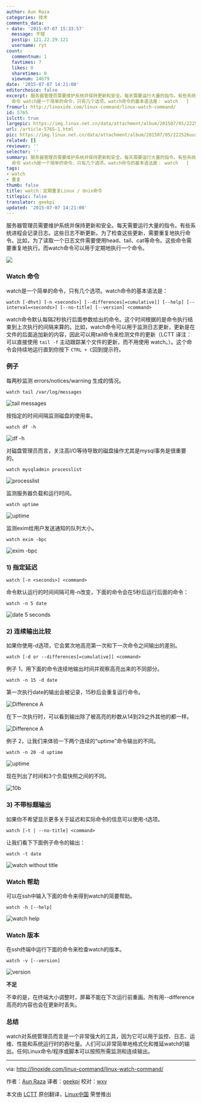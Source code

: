 ```yaml
---
author: Aun Raza
categories: 技术
comments_data:
- date: '2015-07-07 15:33:57'
  message: 不错
  postip: 121.22.29.121
  username: ryt
count:
  commentnum: 1
  favtimes: 7
  likes: 0
  sharetimes: 0
  viewnum: 14679
date: '2015-07-07 14:21:00'
editorchoice: false
excerpt: 服务器管理员需要维护系统并保持更新和安全。每天需要运行大量的指令。有些系统进程会记录日志。这些日志不断更新。为了检查这些更新，需要重复地执行命令。比如，为了读取一个日志文件需要使用head、tail、cat等命令。这些命令需要重复地执行。而watch命令可以用于定期地执行一个命令。  Watch
  命令 watch是一个简单的命令，只有几个选项。watch命令的基本语法是： watch   ]     command  watch命令默认每隔2秒执行后面参数给出的命令。这个时间根据的是命令执行结束到上次执行的间隔来算的。比如，watch命令可以用于监测日志更新，更新
fromurl: http://linoxide.com/linux-command/linux-watch-command/
id: 5765
islctt: true
largepic: https://img.linux.net.cn/data/attachment/album/201507/05/222526uus5925dpb555xyr.jpg
url: /article-5765-1.html
pic: https://img.linux.net.cn/data/attachment/album/201507/05/222526uus5925dpb555xyr.jpg.thumb.jpg
related: []
reviewer: ''
selector: ''
summary: 服务器管理员需要维护系统并保持更新和安全。每天需要运行大量的指令。有些系统进程会记录日志。这些日志不断更新。为了检查这些更新，需要重复地执行命令。比如，为了读取一个日志文件需要使用head、tail、cat等命令。这些命令需要重复地执行。而watch命令可以用于定期地执行一个命令。  Watch
  命令 watch是一个简单的命令，只有几个选项。watch命令的基本语法是： watch   ]     command  watch命令默认每隔2秒执行后面参数给出的命令。这个时间根据的是命令执行结束到上次执行的间隔来算的。比如，watch命令可以用于监测日志更新，更新
tags:
- watch
- 重复
thumb: false
title: watch：定期重复Linux / Unix命令
titlepic: false
translator: geekpi
updated: '2015-07-07 14:21:00'
---
```


服务器管理员需要维护系统并保持更新和安全。每天需要运行大量的指令。有些系统进程会记录日志。这些日志不断更新。为了检查这些更新，需要重复地执行命令。比如，为了读取一个日志文件需要使用head、tail、cat等命令。这些命令需要重复地执行。而watch命令可以用于定期地执行一个命令。


![](/data/attachment/album/201507/05/222526uus5925dpb555xyr.jpg)


### Watch 命令


watch是一个简单的命令，只有几个选项。watch命令的基本语法是：



```
watch [-dhvt] [-n <seconds>] [--differences[=cumulative]] [--help] [--interval=<seconds>] [--no-title] [--version] <command>

```

watch命令默认每隔2秒执行后面参数给出的命令。这个时间根据的是命令执行结束到上次执行的间隔来算的。比如，watch命令可以用于监测日志更新，更新是在文件的后面追加新的内容，因此可以用tail命令来检测文件的更新（LCTT 译注：可以直接使用 `tail -f` 主动跟踪某个文件的更新，而不用使用 watch。）。这个命令会持续地运行直到你按下 `CTRL + C`回到提示符。


### 例子


每两秒监测 errors/notices/warning 生成的情况。



```
watch tail /var/log/messages

```

![tail messages](/data/attachment/album/201507/05/222531dlij1jff48rrcasa.png)


按指定的时间间隔监测磁盘的使用率。



```
watch df -h

```

![df -h](/data/attachment/album/201507/05/222532en4m39mm3j029pgp.png)


对磁盘管理员而言，关注高I/O等待导致的磁盘操作尤其是mysql事务是很重要的。



```
watch mysqladmin processlist

```

![processlist](/data/attachment/album/201507/05/222532q2ipcghizkhejbe2.png)


监测服务器负载和运行时间。



```
watch uptime

```

![uptime](/data/attachment/album/201507/05/222533anujurflz34xljtx.png)


监测exim给用户发送通知的队列大小。



```
watch exim -bpc

```

![exim -bpc](/data/attachment/album/201507/05/222533qqzhh2xjaxzx753i.png)


### 1) 指定延迟



```
watch [-n <seconds>] <command>

```

命令默认运行的时间间隔可用-n改变，下面的命令会在5秒后运行后面的命令：



```
watch -n 5 date

```

![date 5 seconds](/data/attachment/album/201507/05/222534wdn75q76050b27qc.png)


### 2) 连续输出比较


如果你使用-d选项，它会累次地高亮第一次和下一次命令之间输出的差别。



```
watch [-d or --differences[=cumulative]] <command>

```

例子 1，用下面的命令连续地输出时间并观察高亮出来的不同部分。



```
watch -n 15 -d date

```

第一次执行date的输出会被记录，15秒后会重复运行命令。


![Difference A](/data/attachment/album/201507/05/222534eq5gi5lzleel4iel.png)


在下一次执行时，可以看到输出除了被高亮的秒数从14到29之外其他的都一样。


![Difference A](/data/attachment/album/201507/05/222534x29d7mm2kcqypkwe.png)


例子 2，让我们来体验一下两个连续的“uptime”命令输出的不同。



```
watch -n 20 -d uptime

```

![uptime](/data/attachment/album/201507/05/222533anujurflz34xljtx.png)


现在列出了时间和3个负载快照之间的不同。


![10b](/data/attachment/album/201507/05/222535gttvhlaffogk3kkz.png)


### 3) 不带标题输出


如果你不希望显示更多关于延迟和实际命令的信息可以使用-t选项。



```
watch [-t | --no-title] <command>

```

让我们看下下面例子命令的输出：



```
watch -t date

```

![watch without title](/data/attachment/album/201507/05/222535fvv68ffrsvn8bc3y.png)


### Watch 帮助


可以在ssh中输入下面的命令来得到watch的简要帮助。



```
watch -h [--help]

```

![watch help](/data/attachment/album/201507/05/222536ud631kovem9mkd1d.png)


### Watch 版本


在ssh终端中运行下面的命令来检查watch的版本。



```
watch -v [--version]

```

![version](/data/attachment/album/201507/05/222536zp1uocco1mabxaec.png)


**不足**


不幸的是，在终端大小调整时，屏幕不能在下次运行前重画。所有用--difference高亮的内容也会在更新时丢失。


### 总结


watch对系统管理员而言是一个非常强大的工具，因为它可以用于监控、日志、运维、性能和系统运行时的吞吐量。人们可以非常简单地格式化和推延watch的输出。任何Linux命令/程序或脚本可以按照所需监测和连续输出。




---


via: <http://linoxide.com/linux-command/linux-watch-command/>


作者：[Aun Raza](http://linoxide.com/author/arunrz/) 译者：[geekpi](https://github.com/geekpi) 校对：[wxy](https://github.com/wxy)


本文由 [LCTT](https://github.com/LCTT/TranslateProject) 原创翻译，[Linux中国](https://linux.cn/) 荣誉推出